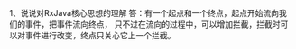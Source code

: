 1、说说对RxJava核心思想的理解
    答：有一个起点和一个终点，起点开始流向我们的事件，把事件流向终点，
    只不过在流向的过程中，可以增加拦截，拦截时可以对事件进行改变，终点只关心它上一个拦截。